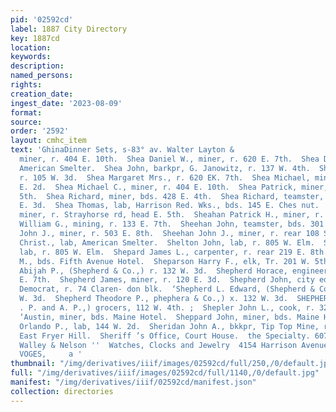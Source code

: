 ```yaml
---
pid: '02592cd'
label: 1887 City Directory
key: 1887cd
location: 
keywords: 
description: 
named_persons: 
rights: 
creation_date: 
ingest_date: '2023-08-09'
format: 
source: 
order: '2592'
layout: cmhc_item
text: 'GhinaDinner Sets, s-83° av. Walter Layton &                        Shea Cornelius,
  miner, r. 404 E. 10th.  Shea Daniel W., miner, r. 620 E. 7th.  Shea Dennis, lab,
  American Smelter.  Shea John, barkpr, G. Janowitz, r. 137 W. 4th.  Shea John, miner,
  r. 105 W. 3d.  Shea Margaret Mrs., r. 620 EK. 7th.  Shea Michael, miner, r. 510
  E. 2d.  Shea Michael C., miner, r. 404 E. 10th.  Shea Patrick, miner, r. 723 E.
  5th.  Shea Richard, miner, bds. 428 E. 4th.  Shea Richard, teamster, r. rear 330
  E. 3d.  Shea Thomas, lab, Harrison Red. Wks., bds. 145 E. Ches nut.  Shea Timothy,
  miner, r. Strayhorse rd, head E. 5th.  Sheahan Patrick H., miner, r. 128 W. 2d.  Shedd
  William G., mining, r. 133 E. 7th.  Sheehan John, teamster, bds. 301 E. 7th.  Sheehan
  John J., miner, r. 503 E. 8th.  Sheehan John J., miner, r. rear 108 S. Toledo av.  Sheldon
  Christ., lab, American Smelter.  Shelton John, lab, r. 805 W. Elm.  Shelton Thomas,
  lab, r. 805 W. Elm.  Shepard James L., carpenter, r. rear 219 E. 8th.  Shepard Wilfred
  M., bds. Fifth Avenue Hotel.  Sheparson Harry F., elk, Tr. 201 W. 5th.  Shepherd
  Abijah P., (Shepherd & Co.,) r. 132 W. 3d.  Shepherd Horace, engineer, bds. 231
  E. 7th.  Shepherd James, miner, r. 120 E. 3d.  Shepherd John, city editor, Herald
  Democrat, r. 74 Claren- don blk.  ‘Shepherd L. Edward, (Shepherd & Co.,) r. 182
  W. 3d.  Shepherd Theodore P., phephera & Co.,) x. 132 W. 3d.  SHEPHERD & CO., (L.
  . P. and A. P.,) grocers, 112 W. 4th. ;  Shepler John L., cook, r. 322 W. 7th.  Sheppard
  ‘Austin, miner, bds. Maine Hotel.  Sheppard John, miner, bds. Maine Hotel.  Sherburn
  Orlando P., lab, 144 W. 2d.  Sheridan John A., bkkpr, Tip Top Mine, r. at mine,
  East Fryer Hill.  Sheriff ’s Office, Court House.  the Specialty. 607 Harrison avenue.
  Walley & Nelson ''  Watches, Clocks and Jewelry  4154 Harrison Avenue.  NASON &
  VOGES,     a '
thumbnail: "/img/derivatives/iiif/images/02592cd/full/250,/0/default.jpg"
full: "/img/derivatives/iiif/images/02592cd/full/1140,/0/default.jpg"
manifest: "/img/derivatives/iiif/02592cd/manifest.json"
collection: directories
---
```

